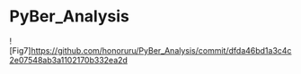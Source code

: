 # PyBer_Analysis

![Fig7]https://github.com/honoruru/PyBer_Analysis/commit/dfda46bd1a3c4c2e07548ab3a1102170b332ea2d
